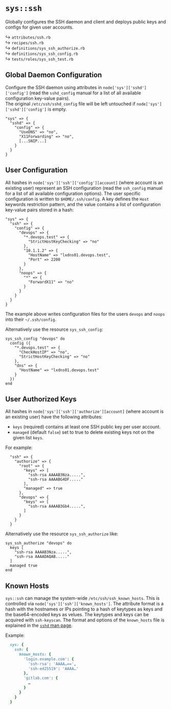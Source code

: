 # `sys::ssh`

Globally configures the SSH daemon and client and deploys public keys and configs for given user accounts.

↪ `attributes/ssh.rb`  
↪ `recipes/ssh.rb`  
↪ `definitions/sys_ssh_authorize.rb`  
↪ `definitions/sys_ssh_config.rb`  
↪ `tests/roles/sys_ssh_test.rb`  

## Global Daemon Configuration 
 
Configure the SSH daemon using attributes in `node['sys']['sshd']['config']`
(read the `sshd_config` manual for a list of all available configuration key-value pairs).  
The original `/etc/ssh/sshd_config` file will be left untouched if `node['sys']['sshd']['config']` is empty.

    "sys" => {
      "sshd" => {
        "config" => {
          "UseDNS" => "no",
          "X11Forwarding" => "no",
          [...SNIP...]
        }
      }
    }

## User Configuration

All hashes in `node['sys']['ssh']['config'][account]` (where account is an existing user) represent an SSH configuration
(read the `ssh_config` manual for a list of all available configuration options).
The user specific configuration is written to `$HOME/.ssh/config`.
A key defines the `Host` keywords restriction pattern, and the
value contains a list of configuration key-value pairs stored in a hash:

    "sys" => {
      "ssh" => {
        "config" => {
          "devops" => {
            "*.devops.test" => {
              "StrictHostKeyChecking" => "no"
            },
            "10.1.1.2" => {
              "HostName" => "lxdns01.devops.test",
              "Port" => 2200
            }
          },
          "noops" => {
            "*" => {
              "ForwardX11" => "no"
            }
          } 
        }
      }
    }

The example above writes configuration files for the users `devops` and `noops` into their `~/.ssh/config`.

Alternatively use the resource `sys_ssh_config`:

    sys_ssh_config "devops" do
      config ({
        "*.devops.test" => {
          "CheckHostIP" => "no",
          "StrictHostKeyChecking" => "no"
        },
        "dns" => {
          "HostName" => "lxdns01.devops.test"
        }
      })
    end

## User Authorized Keys

All hashes in `node['sys']['ssh']['authorize'][account]` (where account is an existing user)
have the following attributes:

* `keys` (required) contains at least one SSH public key per user account.
* `managed` (default `false`) set to true to delete existing keys not on the given list `keys`.

For example:

      "ssh" => {
        "authorize" => {
          "root" => {
            "keys" => [
              "ssh-rsa AAAAB3Nza.....",
              "ssh-rsa AAAABG4DF....."
            ],
            "managed" => true
          },
          "devops" => {
            "keys" => [
              "ssh-rsa AAAAB3Gb4.....",
            ]
          }
        }
      }

Alternatively use the resource `sys_ssh_authorize` like:

    sys_ssh_authorize "devops" do
      keys [
        "ssh-rsa AAAAB3Nza.....",
        "ssh-rsa AAAADAQAB....."
      ]
      managed true
    end

## Known Hosts

`sys::ssh` can manage the system-wide `/etc/ssh/ssh_known_hosts`.
This is controlled via `node['sys']['ssh']['known_hosts']`.
The attribute format is a hash with the hostnames or IPs pointing to
a hash of keytypes as keys and the base64-encoded keys as velues.
The keytypes and keys can be acquired with `ssh-keyscan`.
The format and options of the `known_hosts` file is explained in the [`sshd` man page](https://manpages.debian.org/openssh-server/sshd.8.en.html#SSH_KNOWN_HOSTS_FILE_FORMAT).

Example:

```ruby
  sys: {
    ssh: {
      known_hosts: {
        'login.example.com': {
          'ssh-rsa': 'AAAA…==',
          'ssh-ed25519': 'AAAA…'
        },
        'gitlab.com': {
          …
        }
      }
    }
  }
```
